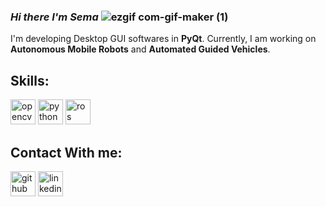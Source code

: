 ### *Hi there I'm Sema* ![ezgif com-gif-maker (1)](https://user-images.githubusercontent.com/78825912/181375979-6fa7fc4c-0c22-4896-89b8-cbe1d19e14de.gif)


I'm developing Desktop GUI softwares in **PyQt**.
Currently, I am working on **Autonomous Mobile Robots** and **Automated Guided Vehicles**.



## Skills:

[<img src='https://user-images.githubusercontent.com/78825912/181375040-c3922296-337b-44db-ac4c-4409ba342da8.png' alt='opencv' height='40'>](https://opencv.org/)
[<img src='https://user-images.githubusercontent.com/78825912/181375044-12f95290-bb91-49b6-8c42-76b0413387ad.png' alt='python' height='40'>](https://www.python.org/)
[<img src='https://user-images.githubusercontent.com/78825912/181375169-f62850d4-fd84-45ee-b788-d974fb47e128.png' alt='ros' height='40'>](https://www.ros.org/)


## Contact With me:

[<img src='https://cdn.jsdelivr.net/npm/simple-icons@3.0.1/icons/github.svg' alt='github' height='40'>](https://github.com/semaegrii)  [<img src='https://cdn.jsdelivr.net/npm/simple-icons@3.0.1/icons/linkedin.svg' alt='linkedin' height='40'>](https://www.linkedin.com/in/semaegrii/)  
